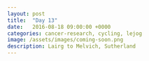 ```yaml
---
layout: post
title:  "Day 13"
date:   2016-08-18 09:00:00 +0000
categories: cancer-research, cycling, lejog
image: /assets/images/coming-soon.png
description: Lairg to Melvich, Sutherland
---
```

